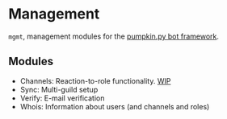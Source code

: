 # Management

`mgmt`, management modules for the [pumpkin.py bot framework](https://github.com/pumpkin-py).

## Modules

- Channels: Reaction-to-role functionality. [WIP](https://github.com/pumpkin-py/pumpkin-management/issues/10)
- Sync: Multi-guild setup
- Verify: E-mail verification
- Whois: Information about users (and channels and roles)
